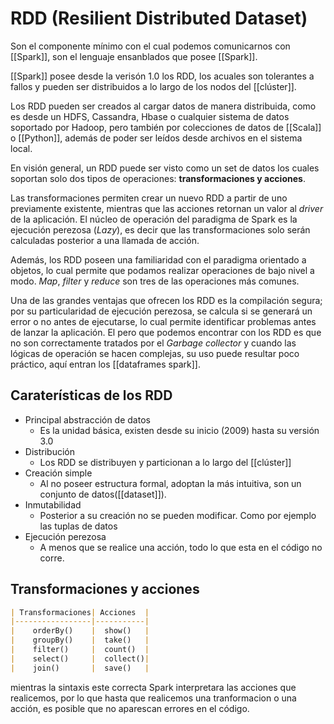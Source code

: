 # RDD (Resilient Distributed Dataset)

Son el componente mínimo con el cual podemos comunicarnos con [[Spark]], son el lenguaje ensanblados que posee [[Spark]].

[[Spark]] posee desde la verisón 1.0 los RDD, los acuales son tolerantes a fallos y pueden ser distribuidos a lo largo de los nodos del [[clúster]].

Los RDD pueden ser creados al cargar datos de manera distribuida, como es desde un HDFS, Cassandra, Hbase o cualquier sistema de datos soportado por Hadoop, pero también por colecciones de datos de [[Scala]] o [[Python]], además de poder ser leídos desde archivos en el sistema local.

En visión general, un RDD puede ser visto como un set de datos los cuales soportan solo dos tipos de operaciones: **transformaciones y acciones**.

Las transformaciones permiten crear un nuevo RDD a partir de uno previamente existente, mientras que las acciones retornan un valor al _driver_ de la aplicación. El núcleo de operación del paradigma de Spark es la ejecución perezosa (_Lazy_), es decir que las transformaciones solo serán calculadas posterior a una llamada de acción.

Además, los RDD poseen una familiaridad con el paradigma orientado a objetos, lo cual permite que podamos realizar operaciones de bajo nivel a modo. _Map_, _filter_ y _reduce_ son tres de las operaciones más comunes.

Una de las grandes ventajas que ofrecen los RDD es la compilación segura; por su particularidad de ejecución perezosa, se calcula si se generará un error o no antes de ejecutarse, lo cual permite identificar problemas antes de lanzar la aplicación. El pero que podemos encontrar con los RDD es que no son correctamente tratados por el _Garbage collector_ y cuando las lógicas de operación se hacen complejas, su uso puede resultar poco práctico, aquí entran los [[dataframes spark]].

## Caraterísticas de los RDD

* Principal abstracción de datos
	*	Es la unidad básica, existen desde su inicio (2009) hasta su versión 3.0
* Distribución
	* Los RDD se distribuyen y particionan a lo largo del [[clúster]]
* Creación simple
	* Al no poseer estructura formal, adoptan la más intuitiva, son un conjunto de datos([[dataset]]).
* Inmutabilidad
	* Posterior a su creación no se pueden modificar. Como por ejemplo las tuplas de datos
* Ejecución perezosa
	* A menos que se realice una acción, todo lo que esta en el código no corre. 

## Transformaciones y acciones
```markdown
| Transformaciones| Acciones  | 
|-----------------|-----------|
|    orderBy()    |  show()   |
|    groupBy()    |  take()   |
|    filter()     |  count()  |
|    select()     |  collect()|
|    join()       |  save()   | 
```

mientras la sintaxis este correcta Spark interpretara las acciones que realicemos, por lo que hasta que realicemos una tranformacion o una acción, es posible que no aparescan errores en el código. 